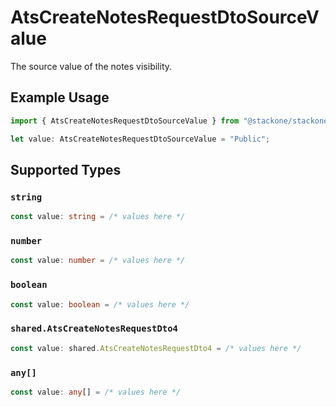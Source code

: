 # AtsCreateNotesRequestDtoSourceValue

The source value of the notes visibility.

## Example Usage

```typescript
import { AtsCreateNotesRequestDtoSourceValue } from "@stackone/stackone-client-ts/sdk/models/shared";

let value: AtsCreateNotesRequestDtoSourceValue = "Public";
```

## Supported Types

### `string`

```typescript
const value: string = /* values here */
```

### `number`

```typescript
const value: number = /* values here */
```

### `boolean`

```typescript
const value: boolean = /* values here */
```

### `shared.AtsCreateNotesRequestDto4`

```typescript
const value: shared.AtsCreateNotesRequestDto4 = /* values here */
```

### `any[]`

```typescript
const value: any[] = /* values here */
```

